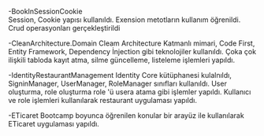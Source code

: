 -BookInSessionCookie </br>
Session, Cookie yapısı kullanıldı. Exension metotların kullanım öğrenildi. Crud operasyonları gerçekleştirildi

-CleanArchitecture.Domain
Cleam Architecture Katmanlı mimari, Code First, Entity Framework, Dependency İnjection gibi teknolojiler kullanıldı. Çoka çok ilişkili tabloda kayıt atma, silme güncelleme, listeleme işlemleri yapıldı. 

-IdentityRestaurantManagement
Identity Core kütüphanesi kulalnıldı, SigninManager, UserManager, RoleManager sınıfları kullanıldı. User oluşturma, role oluşturma role 'ü usera atama gibi işlemler yapıldı.  Kullanıcı ve role işlemleri kullanılarak restaurant uygulaması yapıldı.

-ETicaret
Bootcamp boyunca öğrenilen konular bir arayüz ile kullanılarak ETicaret uygulaması yapıldı.

